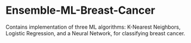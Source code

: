 # Ensemble-ML-Breast-Cancer
Contains implementation of three ML algorithms: K-Nearest Neighbors, Logistic Regression, and a Neural Network, for classifying breast cancer.
